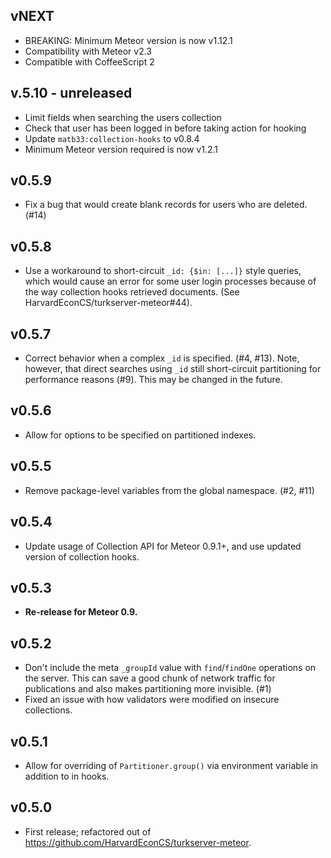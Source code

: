 ## vNEXT

* BREAKING: Minimum Meteor version is now v1.12.1
* Compatibility with Meteor v2.3
* Compatible with CoffeeScript 2

## v.5.10 - unreleased

* Limit fields when searching the users collection
* Check that user has been logged in before taking action for hooking
* Update `matb33:collection-hooks` to v0.8.4
* Minimum Meteor version required is now v1.2.1

## v0.5.9

* Fix a bug that would create blank records for users who are deleted. (#14) 

## v0.5.8 

* Use a workaround to short-circuit `_id: {$in: [...]}` style queries, which 
would cause an error for some user login processes because of the way 
collection hooks retrieved documents. (See HarvardEconCS/turkserver-meteor#44). 

## v0.5.7 

* Correct behavior when a complex `_id` is specified. (#4, #13). Note, 
  however, that direct searches using `_id` still short-circuit partitioning 
  for performance reasons (#9). This may be changed in the future.
     
## v0.5.6

* Allow for options to be specified on partitioned indexes.

## v0.5.5

* Remove package-level variables from the global namespace. (#2, #11)

## v0.5.4

* Update usage of Collection API for Meteor 0.9.1+, and use updated version of collection hooks.

## v0.5.3

* **Re-release for Meteor 0.9.**

## v0.5.2

* Don't include the meta `_groupId` value with `find`/`findOne` operations on the server. This can save a good chunk of network traffic for publications and also makes partitioning more invisible. (#1)
* Fixed an issue with how validators were modified on insecure collections.

## v0.5.1

* Allow for overriding of `Partitioner.group()` via environment variable in addition to in hooks.

## v0.5.0

* First release; refactored out of https://github.com/HarvardEconCS/turkserver-meteor.
